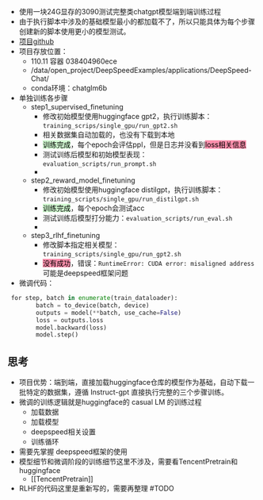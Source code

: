 - 使用一块24G显存的3090测试完整类chatgpt模型端到端训练过程
- 由于执行脚本中涉及的基础模型最小的都加载不了，所以只能具体为每个步骤创建新的脚本使用更小的模型测试。
- [项目github](https://github.com/microsoft/DeepSpeedExamples/tree/master/applications/DeepSpeed-Chat)
- 项目存放位置：
	- 110.11 容器 038404960ece
	- /data/open_project/DeepSpeedExamples/applications/DeepSpeed-Chat/
	- conda环境：chatglm6b
- 单独训练各步骤
	- step1_supervised_finetuning
		- 修改初始模型使用huggingface gpt2，执行训练脚本：`training_scrips/single_gpu/run_gpt2.sh`
		- 相关数据集自动加载的，也没有下载到本地
		- <mark style="background: #BBFABBA6;">训练完成</mark>，每个epoch会评估ppl，但是日志并没看到<mark style="background: #FF5582A6;">loss相关信息</mark>
		- 测试训练后模型和初始模型表现：`evaluation_scripts/run_prompt.sh`
		- 
	- step2_reward_model_finetuning
		- 修改初始模型使用huggingface distilgpt，执行训练脚本：`training_scripts/single_gpu/run_distilgpt.sh`
		- <mark style="background: #BBFABBA6;">训练完成</mark>，每个epoch会测试acc
		- 测试训练后模型打分能力：`evaluation_scripts/run_eval.sh`
		- 
	- step3_rlhf_finetuning
		- 修改脚本指定相关模型：`training_scripts/single_gpu/run_gpt2.sh`
		- <mark style="background: #FF5582A6;">没有成功</mark>，错误：`RuntimeError: CUDA error: misaligned address` 可能是deepspeed框架问题
- 微调代码：
```python
 for step, batch in enumerate(train_dataloader):
		batch = to_device(batch, device)
		outputs = model(**batch, use_cache=False)
		loss = outputs.loss
		model.backward(loss)
		model.step()
```

## 思考
- 项目优势：端到端，直接加载huggingface仓库的模型作为基础，自动下载一批特定的数据集，遵循 Instruct-gpt 直接执行完整的三个步骤训练。
- 微调的训练逻辑就是huggingface的 casual LM 的训练过程
	- 加载数据
	- 加载模型
	- deepspeed相关设置
	- 训练循环
- 需要先掌握 deepspeed框架的使用
- 模型细节和微调阶段的训练细节这里不涉及，需要看TencentPretrain和huggingface
	-  [[TencentPretrain]]
- RLHF的代码这里是重新写的，需要再整理 #TODO 

